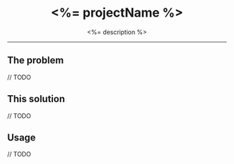 <div align="center">
<h1><%= projectName %></h1>

<p><%= description %></p>
</div>

---

## The problem

// TODO

## This solution

// TODO

## Usage

// TODO
